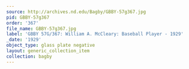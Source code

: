 ```yaml
---
source: http://archives.nd.edu/Bagby/GBBY-57g367.jpg
pid: GBBY-57g367
order: '367'
file_name: GBBY-57g367.jpg
label: 'GBBY 57G/367: William A. McCleary: Baseball Player - 1929'
_date: '1929'
object_type: glass plate negative
layout: generic_collection_item
collection: bagby
---
```

